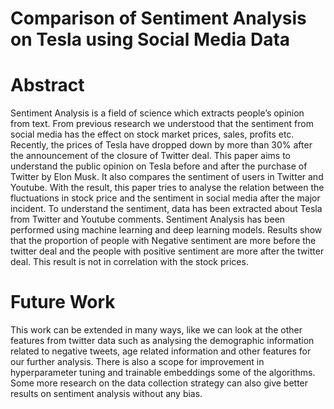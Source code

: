 # Comparison of Sentiment Analysis on Tesla using Social Media Data

# Abstract
Sentiment Analysis is a field of science which extracts people’s opinion from text. From previous research we understood that the sentiment from social media has the effect on stock market prices, sales, profits etc. Recently, the prices of Tesla have dropped down by more than 30% after the announcement of the closure of Twitter deal. This paper aims to understand the public opinion on Tesla before and after the purchase of Twitter by Elon Musk. It also compares the sentiment of users in Twitter and Youtube. With the result, this paper tries to analyse the relation between the fluctuations in stock price and the sentiment in social media after the major incident. To understand the sentiment, data has been extracted about Tesla from Twitter and Youtube comments. Sentiment Analysis has been performed using machine learning and deep learning models. Results show that the proportion of people with Negative sentiment are more before the twitter deal and the people with positive sentiment are more after the twitter deal. This result is not in correlation with the stock prices. 

# Future Work

This work can be extended in many ways, like we can look at the other features from twitter data such as analysing the demographic information related to negative tweets, age related information and other features for our further analysis. There is also a scope for improvement in  hyperparameter tuning and trainable embeddings some of the algorithms. Some more research on the data collection strategy can also give better results on sentiment analysis without any bias. 
